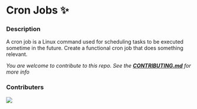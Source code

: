 # Cron Jobs ✨

### Description
A cron job is a Linux command used for scheduling tasks to be executed sometime in the future. Create a functional cron job that does something relevant.

*You are welcome to contribute to this repo. See the [**CONTRIBUTING.md**](./CONTRIBUTING.md) for more info*

### Contributers
<a href="https://github.com/pattarai/cron-jobs/graphs/contributors">
  <img src="https://contrib.rocks/image?repo=pattarai/cron-jobs" />
</a>


